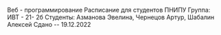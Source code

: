 Веб - программирование 
Расписание для студентов ПНИПУ
Группа: ИВТ - 21- 2б Студенты: Азманова Эвелина, Чернецов Артур, Шабалин Алексей
Сдано -- 19.12.2022
